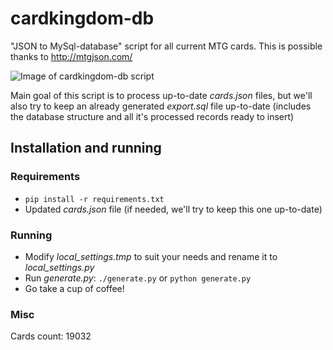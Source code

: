 # cardkingdom-db
"JSON to MySql-database" script for all current MTG cards. This is possible thanks to http://mtgjson.com/

![Image of cardkingdom-db script](http://cattaneo.uy/private/cardkingdom-db.png)

Main goal of this script is to process up-to-date _cards.json_ files, but we'll also try to keep an already generated _export.sql_ file up-to-date (includes the database structure and all it's processed records ready to insert)

## Installation and running
### Requirements
* `pip install -r requirements.txt`
* Updated _cards.json_ file (if needed, we'll try to keep this one up-to-date)
### Running
* Modify _local_settings.tmp_ to suit your needs and rename it to _local_settings.py_
* Run _generate.py_: `./generate.py` or `python generate.py`
* Go take a cup of coffee!
### Misc
Cards count: 19032